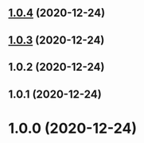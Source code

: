 ## [1.0.4](https://github.com/chrisfactory/react-meta-state/compare/v1.0.3...v1.0.4) (2020-12-24)





## [1.0.3](https://github.com/chrisfactory/react-meta-state/compare/v1.0.2...v1.0.3) (2020-12-24)





## 1.0.2 (2020-12-24)





## 1.0.1 (2020-12-24)



# 1.0.0 (2020-12-24)
